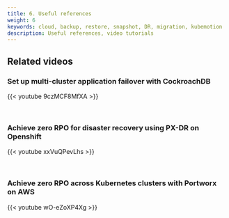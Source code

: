```yaml
---
title: 6. Useful references
weight: 6
keywords: cloud, backup, restore, snapshot, DR, migration, kubemotion
description: Useful references, video tutorials
---
```


## Related videos 

### Set up multi-cluster application failover with CockroachDB

{{< youtube 9czMCF8MfXA >}}

<br>

### Achieve zero RPO for disaster recovery using PX-DR on Openshift

{{< youtube xxVuQPevLhs >}}

<br>

### Achieve zero RPO across Kubernetes clusters with Portworx on AWS

{{< youtube wO-eZoXP4Xg >}}
